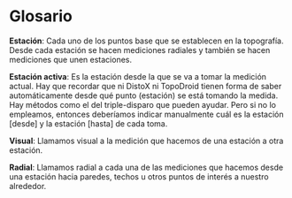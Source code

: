 

# Glosario
**Estación**: Cada uno de los puntos base que se establecen en la topografía. Desde cada estación se hacen mediciones radiales y también se hacen mediciones que unen estaciones.

**Estación activa**: Es la estación desde la que se va a tomar la medición actual. Hay que recordar que ni DistoX ni TopoDroid tienen forma de saber automáticamente desde qué punto (estación) se está tomando la medida. Hay métodos como el del triple-disparo que pueden ayudar. Pero si no lo empleamos, entonces deberíamos indicar manualmente cuál es la estación [desde] y la estación [hasta] de cada toma.

**Visual**: Llamamos visual a la medición que hacemos de una estación a otra estación.

**Radial**: Llamamos radial a cada una de las mediciones que hacemos desde una estación hacia paredes, techos u otros puntos de interés a nuestro alrededor.

